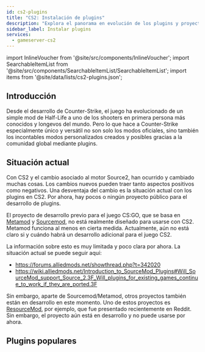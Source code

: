 ```yaml
---
id: cs2-plugins
title: "CS2: Instalación de plugins"
description: "Explora el panorama en evolución de los plugins y proyectos comunitarios de CS2 para mejorar tu experiencia en Counter-Strike → Descubre más ahora"
sidebar_label: Instalar plugins
services:
  - gameserver-cs2
---
```


import InlineVoucher from '@site/src/components/InlineVoucher';
import SearchableItemList from '@site/src/components/SearchableItemList/SearchableItemList';
import items from '@site/data/lists/cs2-plugins.json';

## Introducción

Desde el desarrollo de Counter-Strike, el juego ha evolucionado de un simple mod de Half-Life a uno de los shooters en primera persona más conocidos y longevos del mundo. Pero lo que hace a Counter-Strike especialmente único y versátil no son solo los modos oficiales, sino también los incontables modos personalizados creados y posibles gracias a la comunidad global mediante plugins.

<InlineVoucher />

## Situación actual

Con CS2 y el cambio asociado al motor Source2, han ocurrido y cambiado muchas cosas. Los cambios nuevos pueden traer tanto aspectos positivos como negativos. Una desventaja del cambio es la situación actual con los plugins en CS2. Por ahora, hay pocos o ningún proyecto público para el desarrollo de plugins.

El proyecto de desarrollo previo para el juego CS:GO, que se basa en [Metamod](https://www.sourcemm.net/) y [Sourcemod](https://www.sourcemod.net/), no está realmente diseñado para usarse con CS2. Metamod funciona al menos en cierta medida. Actualmente, aún no está claro si y cuándo habrá un desarrollo adicional para el juego CS2.

La información sobre esto es muy limitada y poco clara por ahora. La situación actual se puede seguir aquí:

- https://forums.alliedmods.net/showthread.php?t=342020
- https://wiki.alliedmods.net/Introduction_to_SourceMod_Plugins#Will_SourceMod_support_Source_2.3F_Will_plugins_for_existing_games_continue_to_work_if_they_are_ported.3F

Sin embargo, aparte de Sourcemod/Metamod, otros proyectos también están en desarrollo en este momento. Uno de estos proyectos es [ResourceMod](https://resourcemod.net/), por ejemplo, que fue presentado recientemente en Reddit. Sin embargo, el proyecto aún está en desarrollo y no puede usarse por ahora.

## Plugins populares

<SearchableItemList items={items} />

<InlineVoucher />